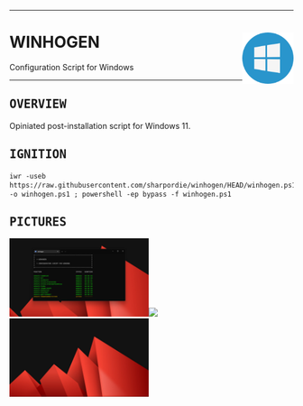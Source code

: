 <hr><div>
<a href="../.."><img align="right" height="91" src="assets/logo.png"></a>
<h1>WINHOGEN</h1>
<p>Configuration Script for Windows</p>
</div><hr>

<h2><samp>OVERVIEW</samp></h2>

Opiniated post-installation script for Windows 11.

<h2><samp>IGNITION</samp></h2>

```shell
iwr -useb https://raw.githubusercontent.com/sharpordie/winhogen/HEAD/winhogen.ps1 -o winhogen.ps1 ; powershell -ep bypass -f winhogen.ps1
```

<h2><samp>PICTURES</samp></h2>

<a href="assets/img1.png"><img src="assets/img1.png" width="49%"/></a><a><img src="https://upload.wikimedia.org/wikipedia/commons/c/ca/1x1.png" width="2%"/></a><a href="assets/img2.png"><img src="assets/img2.png" width="49%"/></a>
